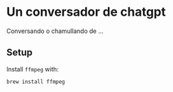 # Un conversador de chatgpt
Conversando o chamullando de ...

## Setup

Install `ffmpeg` with:
```
brew install ffmpeg
```
